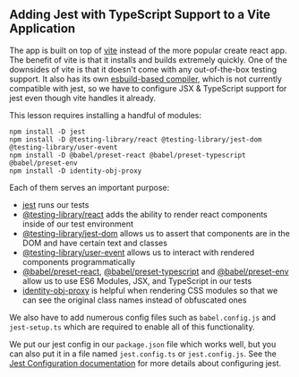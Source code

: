 ## Adding Jest with TypeScript Support to a Vite Application

The app is built on top of [vite](https://vitejs.dev/) instead of the more popular create react app. The benefit of vite is that it installs and builds extremely quickly. One of the downsides of vite is that it doesn't come with any out-of-the-box testing support. It also has its own [esbuild-based compiler](https://vitejs.dev/guide/features.html#typescript), which is not currently compatible with jest, so we have to configure JSX & TypeScript support for jest even though vite handles it already.

This lesson requires installing a handful of modules:

```
npm install -D jest
npm install -D @testing-library/react @testing-library/jest-dom @testing-library/user-event
npm install -D @babel/preset-react @babel/preset-typescript @babel/preset-env
npm install -D identity-obj-proxy
```

Each of them serves an important purpose:

- [jest](https://jestjs.io/) runs our tests
- [@testing-library/react](https://testing-library.com/docs/react-testing-library/intro) adds the ability to render react components inside of our test environment
- [@testing-library/jest-dom](https://github.com/testing-library/jest-dom) allows us to assert that components are in the DOM and have certain text and classes
- [@testing-library/user-event](https://testing-library.com/docs/ecosystem-user-event) allows us to interact with rendered components programmatically
- [@babel/preset-react](https://babeljs.io/docs/en/babel-preset-react), [@babel/preset-typescript](https://babeljs.io/docs/en/babel-preset-typescript) and [@babel/preset-env](https://babeljs.io/docs/en/babel-preset-env) allow us to use ES6 Modules, JSX, and TypeScript in our tests
- [identity-obj-proxy](https://github.com/keyz/identity-obj-proxy#identity-obj-proxy---) is helpful when rendering CSS modules so that we can see the original class names instead of obfuscated ones

We also have to add numerous config files such as `babel.config.js` and `jest-setup.ts` which are required to enable all of this functionality.

We put our jest config in our `package.json` file which works well, but you can also put it in a file named `jest.config.ts` or `jest.config.js`. See the [Jest Configuration documentation](https://jestjs.io/docs/configuration) for more details about configuring jest.
